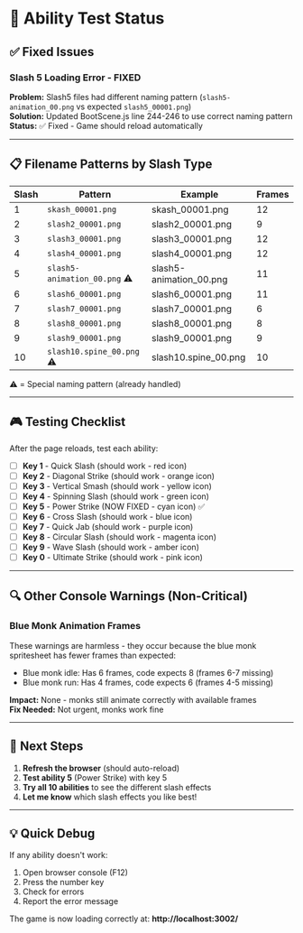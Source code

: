 # 🧪 Ability Test Status

## ✅ Fixed Issues

### Slash 5 Loading Error - FIXED
**Problem:** Slash5 files had different naming pattern (`slash5-animation_00.png` vs expected `slash5_00001.png`)  
**Solution:** Updated BootScene.js line 244-246 to use correct naming pattern  
**Status:** ✅ Fixed - Game should reload automatically

---

## 📋 Filename Patterns by Slash Type

| Slash | Pattern | Example | Frames |
|-------|---------|---------|--------|
| 1 | `skash_00001.png` | skash_00001.png | 12 |
| 2 | `slash2_00001.png` | slash2_00001.png | 9 |
| 3 | `slash3_00001.png` | slash3_00001.png | 12 |
| 4 | `slash4_00001.png` | slash4_00001.png | 12 |
| 5 | `slash5-animation_00.png` ⚠️ | slash5-animation_00.png | 11 |
| 6 | `slash6_00001.png` | slash6_00001.png | 11 |
| 7 | `slash7_00001.png` | slash7_00001.png | 6 |
| 8 | `slash8_00001.png` | slash8_00001.png | 8 |
| 9 | `slash9_00001.png` | slash9_00001.png | 9 |
| 10 | `slash10.spine_00.png` ⚠️ | slash10.spine_00.png | 10 |

⚠️ = Special naming pattern (already handled)

---

## 🎮 Testing Checklist

After the page reloads, test each ability:

- [ ] **Key 1** - Quick Slash (should work - red icon)
- [ ] **Key 2** - Diagonal Strike (should work - orange icon)
- [ ] **Key 3** - Vertical Smash (should work - yellow icon)
- [ ] **Key 4** - Spinning Slash (should work - green icon)
- [ ] **Key 5** - Power Strike (NOW FIXED - cyan icon) ✅
- [ ] **Key 6** - Cross Slash (should work - blue icon)
- [ ] **Key 7** - Quick Jab (should work - purple icon)
- [ ] **Key 8** - Circular Slash (should work - magenta icon)
- [ ] **Key 9** - Wave Slash (should work - amber icon)
- [ ] **Key 0** - Ultimate Strike (should work - pink icon)

---

## 🔍 Other Console Warnings (Non-Critical)

### Blue Monk Animation Frames
These warnings are harmless - they occur because the blue monk spritesheet has fewer frames than expected:
- Blue monk idle: Has 6 frames, code expects 8 (frames 6-7 missing)
- Blue monk run: Has 4 frames, code expects 6 (frames 4-5 missing)

**Impact:** None - monks still animate correctly with available frames  
**Fix Needed:** Not urgent, monks work fine

---

## 🚀 Next Steps

1. **Refresh the browser** (should auto-reload)
2. **Test ability 5** (Power Strike) with key 5
3. **Try all 10 abilities** to see the different slash effects
4. **Let me know** which slash effects you like best!

---

## 💡 Quick Debug

If any ability doesn't work:
1. Open browser console (F12)
2. Press the number key
3. Check for errors
4. Report the error message

The game is now loading correctly at: **http://localhost:3002/**

